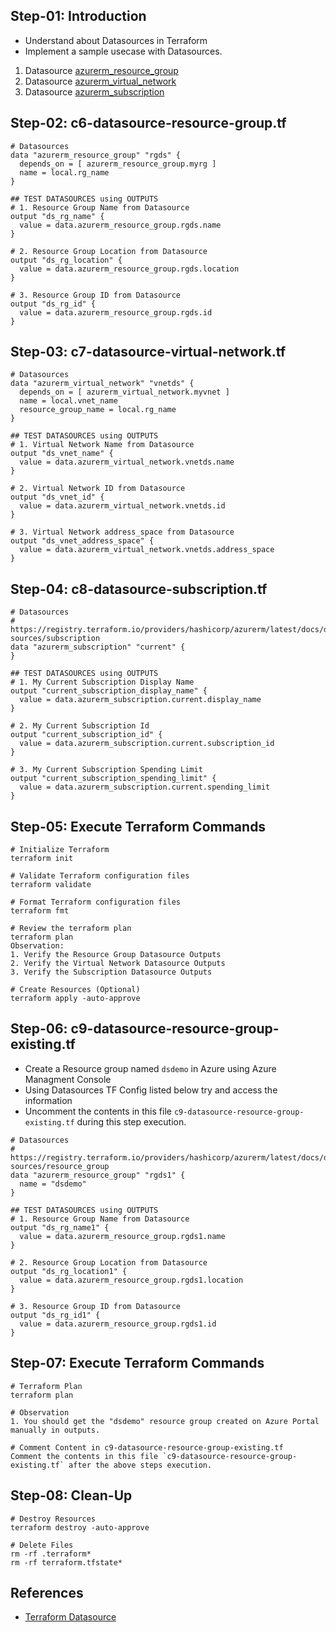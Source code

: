 ## Step-01: Introduction
- Understand about Datasources in Terraform
- Implement a sample usecase with Datasources.
1. Datasource [azurerm_resource_group](https://registry.terraform.io/providers/hashicorp/azurerm/latest/docs/data-sources/resource_group)
2. Datasource [azurerm_virtual_network](https://registry.terraform.io/providers/hashicorp/azurerm/latest/docs/data-sources/virtual_network)
3. Datasource [azurerm_subscription](https://registry.terraform.io/providers/hashicorp/azurerm/latest/docs/data-sources/subscription)

## Step-02: c6-datasource-resource-group.tf
```t
# Datasources
data "azurerm_resource_group" "rgds" {
  depends_on = [ azurerm_resource_group.myrg ]
  name = local.rg_name
}

## TEST DATASOURCES using OUTPUTS
# 1. Resource Group Name from Datasource
output "ds_rg_name" {
  value = data.azurerm_resource_group.rgds.name
}

# 2. Resource Group Location from Datasource
output "ds_rg_location" {
  value = data.azurerm_resource_group.rgds.location
}

# 3. Resource Group ID from Datasource
output "ds_rg_id" {
  value = data.azurerm_resource_group.rgds.id
}
```

## Step-03: c7-datasource-virtual-network.tf
```t
# Datasources
data "azurerm_virtual_network" "vnetds" {
  depends_on = [ azurerm_virtual_network.myvnet ]
  name = local.vnet_name
  resource_group_name = local.rg_name
}

## TEST DATASOURCES using OUTPUTS
# 1. Virtual Network Name from Datasource
output "ds_vnet_name" {
  value = data.azurerm_virtual_network.vnetds.name
}

# 2. Virtual Network ID from Datasource
output "ds_vnet_id" {
  value = data.azurerm_virtual_network.vnetds.id
}

# 3. Virtual Network address_space from Datasource
output "ds_vnet_address_space" {
  value = data.azurerm_virtual_network.vnetds.address_space
}
```
## Step-04: c8-datasource-subscription.tf
```t
# Datasources
# https://registry.terraform.io/providers/hashicorp/azurerm/latest/docs/data-sources/subscription
data "azurerm_subscription" "current" {
}

## TEST DATASOURCES using OUTPUTS
# 1. My Current Subscription Display Name
output "current_subscription_display_name" {
  value = data.azurerm_subscription.current.display_name
}

# 2. My Current Subscription Id
output "current_subscription_id" {
  value = data.azurerm_subscription.current.subscription_id
}

# 3. My Current Subscription Spending Limit
output "current_subscription_spending_limit" {
  value = data.azurerm_subscription.current.spending_limit
}
```
## Step-05: Execute Terraform Commands
```t
# Initialize Terraform
terraform init

# Validate Terraform configuration files
terraform validate

# Format Terraform configuration files
terraform fmt

# Review the terraform plan
terraform plan
Observation:
1. Verify the Resource Group Datasource Outputs
2. Verify the Virtual Network Datasource Outputs
3. Verify the Subscription Datasource Outputs

# Create Resources (Optional)
terraform apply -auto-approve
```
## Step-06: c9-datasource-resource-group-existing.tf
- Create a Resource group named `dsdemo` in Azure using Azure Managment Console
- Using Datasources TF Config listed below try and access the information
- Uncomment the contents in this file `c9-datasource-resource-group-existing.tf` during this step execution.
```t
# Datasources
# https://registry.terraform.io/providers/hashicorp/azurerm/latest/docs/data-sources/resource_group
data "azurerm_resource_group" "rgds1" {
  name = "dsdemo"
}

## TEST DATASOURCES using OUTPUTS
# 1. Resource Group Name from Datasource
output "ds_rg_name1" {
  value = data.azurerm_resource_group.rgds1.name
}

# 2. Resource Group Location from Datasource
output "ds_rg_location1" {
  value = data.azurerm_resource_group.rgds1.location
}

# 3. Resource Group ID from Datasource
output "ds_rg_id1" {
  value = data.azurerm_resource_group.rgds1.id
}
```
## Step-07: Execute Terraform Commands
```t
# Terraform Plan
terraform plan

# Observation
1. You should get the "dsdemo" resource group created on Azure Portal manually in outputs.

# Comment Content in c9-datasource-resource-group-existing.tf
Comment the contents in this file `c9-datasource-resource-group-existing.tf` after the above steps execution.
```

## Step-08: Clean-Up
```t
# Destroy Resources
terraform destroy -auto-approve

# Delete Files
rm -rf .terraform*
rm -rf terraform.tfstate*
```

## References
- [Terraform Datasource](https://www.terraform.io/docs/language/data-sources/index.html)
